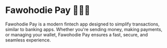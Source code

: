 # Fawohodie Pay 🏦💸💸

Fawohodie Pay is a modern fintech app designed to simplify transactions, similar to banking apps. Whether you're sending money, making payments, or managing your wallet, Fawohodie Pay ensures a fast, secure, and seamless experience.
